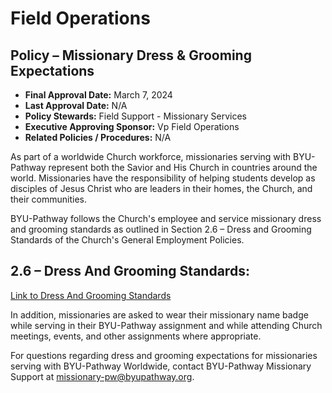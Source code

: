 # Field Operations

## Policy – Missionary Dress & Grooming Expectations

- **Final Approval Date:** March 7, 2024
- **Last Approval Date:** N/A
- **Policy Stewards:** Field Support - Missionary Services
- **Executive Approving Sponsor:** Vp Field Operations
- **Related Policies / Procedures:** N/A

As part of a worldwide Church workforce, missionaries serving with BYU-Pathway represent both the Savior and His Church in countries around the world. Missionaries have the responsibility of helping students develop as disciples of Jesus Christ who are leaders in their homes, the Church, and their communities.

BYU-Pathway follows the Church's employee and service missionary dress and grooming standards as outlined in Section 2.6 – Dress and Grooming Standards of the Church's General Employment Policies.

## 2.6 – Dress And Grooming Standards:
[Link to Dress And Grooming Standards](Https://Office365Lds.Sharepoint.Com/Sites/Policypoint/Sitepages/Policies.Aspx#/330)

In addition, missionaries are asked to wear their missionary name badge while serving in their BYU-Pathway assignment and while attending Church meetings, events, and other assignments where appropriate.

For questions regarding dress and grooming expectations for missionaries serving with BYU-Pathway Worldwide, contact BYU-Pathway Missionary Support at missionary-pw@byupathway.org.

